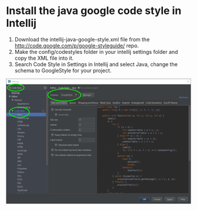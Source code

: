 # Install the java google code style in Intellij
1. Download the intellij-java-google-style.xml file from the http://code.google.com/p/google-styleguide/ repo. <br>
2. Make the config/codestyles folder in your intellij settings folder and copy the XML file into it. <br>
3. Search Code Style in Settings in Intellij and select Java, change the schema to GoogleStyle for your project.

<p>
<img src="intellij-style-setting.png" />
</p>

